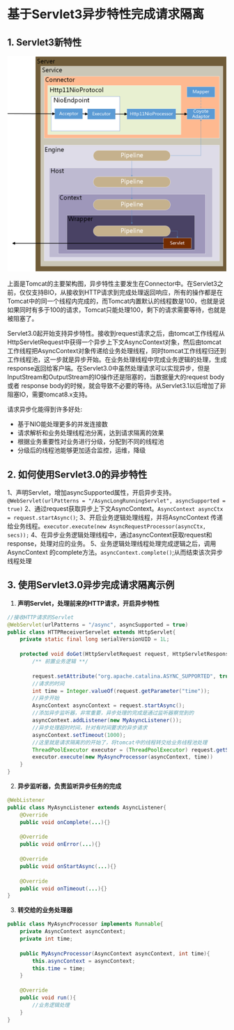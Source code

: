 # 基于Servlet3异步特性完成请求隔离

## 1. Servlet3新特性

<div align=center><img src="../assets/tomcat.png"/></div>

上面是Tomcat的主要架构图，异步特性主要发生在Connector中。在Servlet3之前，仅仅支持BIO，从接收到HTTP请求到完成处理返回响应，所有的操作都是在Tomcat中的同一个线程内完成的，而Tomcat内置默认的线程数是100，也就是说如果同时有多于100的请求，Tomcat只能处理100，剩下的请求需要等待，也就是被阻塞了。

Servlet3.0起开始支持异步特性。接收到request请求之后，由tomcat工作线程从HttpServletRequest中获得一个异步上下文AsyncContext对象，然后由tomcat工作线程把AsyncContext对象传递给业务处理线程，同时tomcat工作线程归还到工作线程池，这一步就是异步开始。在业务处理线程中完成业务逻辑的处理，生成response返回给客户端。在Servlet3.0中虽然处理请求可以实现异步，但是InputStream和OutputStream的IO操作还是阻塞的，当数据量大的request body 或者 response body的时候，就会导致不必要的等待。从Servlet3.1以后增加了非阻塞IO，需要tomcat8.x支持。

请求异步化能得到许多好处:

* 基于NIO能处理更多的并发连接数
* 请求解析和业务处理线程池分离，达到请求隔离的效果
* 根据业务重要性对业务进行分级，分配到不同的线程池
* 分级后的线程池能够更加适合监控，运维，降级

## 2. 如何使用Servlet3.0的异步特性

1、声明Servlet，增加asyncSupported属性，开启异步支持。`@WebServlet(urlPatterns = "/AsyncLongRunningServlet", asyncSupported = true)`
2、通过request获取异步上下文AsyncContext。`AsyncContext asyncCtx = request.startAsync()`;
3、开启业务逻辑处理线程，并将AsyncContext 传递给业务线程。`executor.execute(new AsyncRequestProcessor(asyncCtx, secs));`
4、在异步业务逻辑处理线程中，通过asyncContext获取request和response，处理对应的业务。
5、业务逻辑处理线程处理完成逻辑之后，调用AsyncContext 的complete方法。`asyncContext.complete()`;从而结束该次异步线程处理

## 3. 使用Servlet3.0异步完成请求隔离示例

1. **声明Servlet，处理前来的HTTP请求，开启异步特性**

```java
//接收HTTP请求的Servlet
@WebServlet(urlPatterns = "/async", asyncSupported = true)
public class HTTPReceiverServelet extends HttpServlet{
    private static final long serialVersionUID = 1L;
    
    protected void doGet(HttpServletRequest request, HttpServletResponse response){
    	/** 前置业务逻辑 **/
        
        request.setAttribute("org.apache.catalina.ASYNC_SUPPORTED", true);
        //请求的时间
        int time = Integer.valueOf(request.getParameter("time"));
        //异步开始
        AsyncContext asyncContext = request.startAsync();
        //添加异步监听器，非常重要，异步处理的完成是通过监听器察觉到的
        asyncContext.addListener(new MyAsyncListener());
        //异步处理超时时间，针对有时间要求的异步请求
        asyncContext.setTimeout(1000);
        //这里就是请求隔离的的开始了，将tomcat中的线程转交给业务线程池处理
        ThreadPoolExecutor executor = (ThreadPoolExecutor) request.getServletContext().getAttrbute("executor");
        executor.execute(new MyAsyncProcessor(asyncContext, time))
    }
}
```

2. **异步监听器，负责监听异步任务的完成**

```java
@WebListener
public class MyAsyncListener extends AsyncListener{
    @Override
    public void onComplete(...){}
    
    @Override
    public void onError(...){}
    
    @Override
    public void onStartAsync(...){}
    
    @Override
    public void onTimeout(...){}
}
```

3. **转交给的业务处理器**

```java
public class MyAsyncProcessor implements Runnable{
    private AsyncContext asyncContext;
    private int time;
    
    public MyAsyncProcessor(AsyncContext asyncContext, int time){
        this.asyncContext = asyncContext;
        this.time = time;
    }
    
    @Override
    public void run(){
        //业务逻辑处理
    }
}
```



